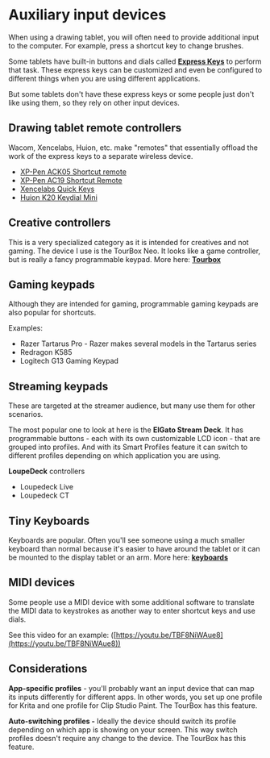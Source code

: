 # Auxiliary input devices

When using a drawing tablet, you will often need to provide additional input to the computer. For example, press a shortcut key to change brushes.

Some tablets have built-in buttons and dials called [**Express Keys**](../guides/core-features/expresskeys.md) to perform that task. These express keys can be customized and even be configured to different things when you are using different applications.

But some tablets don't have these express keys or some people just don't like using them, so they rely on other input devices.

## Drawing tablet remote controllers

Wacom, Xencelabs, Huion, etc. make "remotes" that essentially offload the work of the express keys to a separate wireless device.

* [XP-Pen ACK05 Shortcut remote](../product-info/xp-pen/xp-pen-ack05.md)  &#x20;
* [XP-Pen AC19 Shortcut Remote](../product-info/xp-pen/xp-pen-ac19.md)&#x20;
* [Xencelabs Quick Keys](../product-info/xencelabs/xencelabs-quick-keys.md)&#x20;
* [Huion K20 Keydial Mini](../product-info/huion/huion-keydial/huion-k20-keydial-mini.md) &#x20;

## **Creative controllers**

This is a very specialized category as it is intended for creatives and not gaming. The device I use is the TourBox Neo. It looks like a game controller, but is really a fancy programmable keypad. More here: [**Tourbox**](tourbox.md)&#x20;

## Gaming keypads

Although they are intended for gaming, programmable gaming keypads are also popular for shortcuts.

Examples:

* Razer Tartarus Pro - Razer makes several models in the Tartarus series
* Redragon K585
* Logitech G13 Gaming Keypad

## Streaming keypads

These are targeted at the streamer audience, but many use them for other scenarios.

The most popular one to look at here is the **ElGato Stream Deck**. It has programmable buttons - each with its own customizable LCD icon - that are grouped into profiles. And with its Smart Profiles feature it can switch to different profiles depending on which application you are using.&#x20;

**LoupeDeck** controllers

* Loupedeck Live
* Loupedeck CT

## Tiny Keyboards

Keyboards are popular. Often you'll see someone using a much smaller keyboard than normal because it's easier to have around the tablet or it can be mounted to the display tablet or an arm. More here: [**keyboards**](keyboards.md)

## MIDI devices

Some people use a MIDI device with some additional software to translate the MIDI data to keystrokes as another way to enter shortcut keys and use dials.

See this video for an example: ([https://youtu.be/TBF8NiWAue8](https://youtu.be/TBF8NiWAue8))

## Considerations

**App-specific profiles** - you'll probably want an input device that can map its inputs differently for different apps. In other words, you set up one profile for Krita and one profile for Clip Studio Paint. The TourBox has this feature.&#x20;

**Auto-switching profiles -** Ideally the device should switch its profile depending on which app is showing on your screen. This way switch profiles doesn't require any change to the device. The TourBox has this feature.&#x20;





